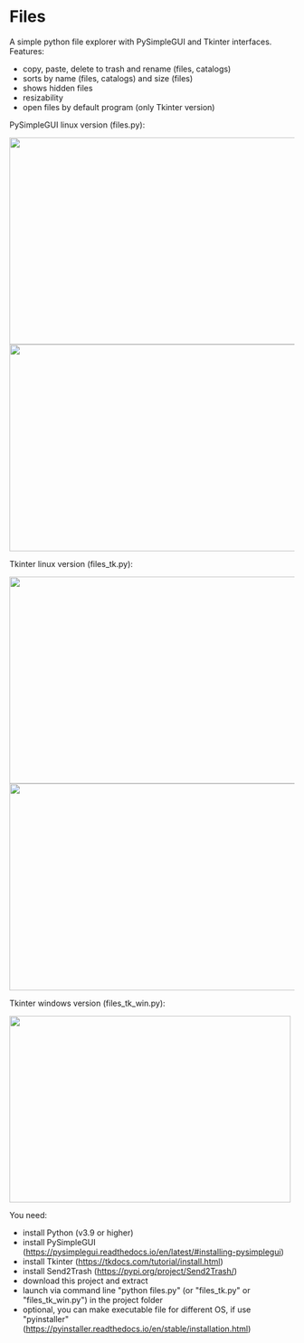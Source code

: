 # Files
A simple python file explorer with PySimpleGUI and Tkinter interfaces. Features:
- copy, paste, delete to trash and rename (files, catalogs)
- sorts by name (files, catalogs) and size (files)
- shows hidden files
- resizability
- open files by default program (only Tkinter version)

PySimpleGUI linux version (files.py):

<img src="https://github.com/lestec-al/files/raw/main/data/pic_1.png" width="541" height="366" />
<img src="https://github.com/lestec-al/files/raw/main/data/pic_31.png" width="541" height="366" />

Tkinter linux version (files_tk.py):

<img src="https://github.com/lestec-al/files/raw/main/data/pic_files_tk_1.png" width="541" height="366" />
<img src="https://github.com/lestec-al/files/raw/main/data/pic_files_tk_3.png" width="541" height="366" />

Tkinter windows version (files_tk_win.py):

<img src="https://github.com/lestec-al/files/raw/main/data/pic_files_tk_win.png" width="497" height="330" />

You need:
- install Python (v3.9 or higher)
- install PySimpleGUI (https://pysimplegui.readthedocs.io/en/latest/#installing-pysimplegui)
- install Tkinter (https://tkdocs.com/tutorial/install.html)
- install Send2Trash (https://pypi.org/project/Send2Trash/)
- download this project and extract
- launch via command line "python files.py" (or "files_tk.py" or "files_tk_win.py") in the project folder
- optional, you can make executable file for different OS, if use "pyinstaller" (https://pyinstaller.readthedocs.io/en/stable/installation.html)